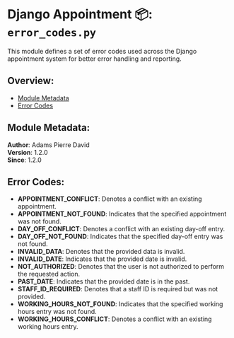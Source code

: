 # Django Appointment 📦: `error_codes.py`

This module defines a set of error codes used across the Django appointment system for better error handling and
reporting.

## Overview:

- [Module Metadata](#module-metadata)
- [Error Codes](#error-codes)

## Module Metadata:

**Author**: Adams Pierre David  
**Version**: 1.2.0  
**Since**: 1.2.0

## Error Codes:

- **APPOINTMENT_CONFLICT**: Denotes a conflict with an existing appointment.
- **APPOINTMENT_NOT_FOUND**: Indicates that the specified appointment was not found.
- **DAY_OFF_CONFLICT**: Denotes a conflict with an existing day-off entry.
- **DAY_OFF_NOT_FOUND**: Indicates that the specified day-off entry was not found.
- **INVALID_DATA**: Denotes that the provided data is invalid.
- **INVALID_DATE**: Indicates that the provided date is invalid.
- **NOT_AUTHORIZED**: Denotes that the user is not authorized to perform the requested action.
- **PAST_DATE**: Indicates that the provided date is in the past.
- **STAFF_ID_REQUIRED**: Denotes that a staff ID is required but was not provided.
- **WORKING_HOURS_NOT_FOUND**: Indicates that the specified working hours entry was not found.
- **WORKING_HOURS_CONFLICT**: Denotes a conflict with an existing working hours entry.
